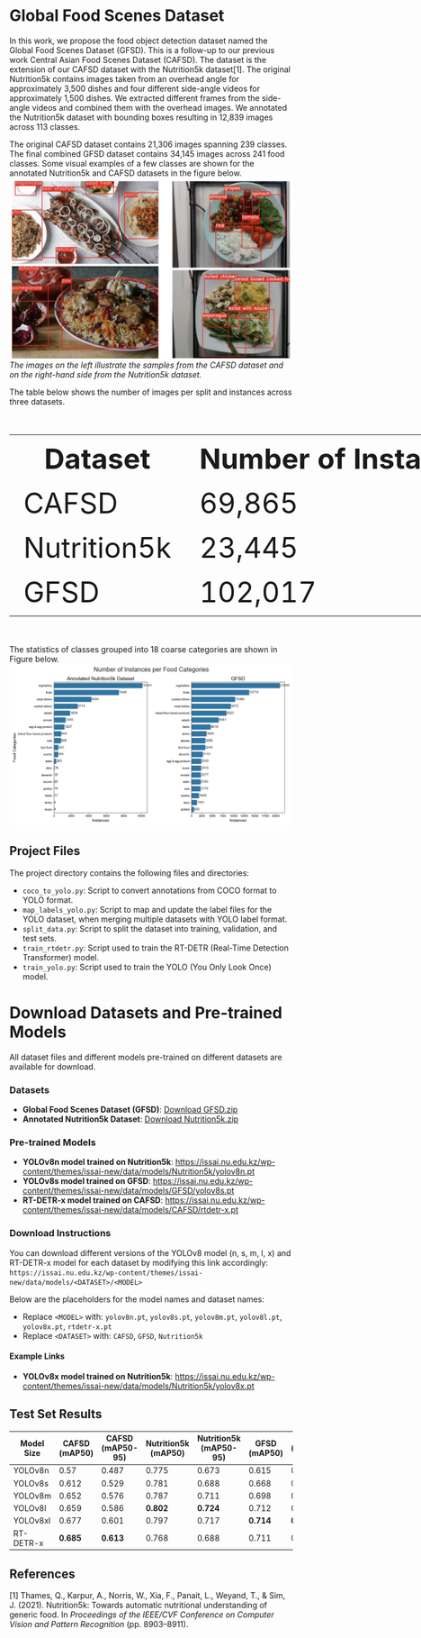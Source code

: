 # Global Food Scenes Dataset

In this work, we propose the food object detection dataset named the Global Food Scenes Dataset (GFSD). This is a follow-up to our previous work Central Asian Food Scenes Dataset (CAFSD). The dataset is the extension of our CAFSD dataset with the Nutrition5k dataset[1]. 
The original Nutrition5k contains images taken from an overhead angle for approximately 3,500 dishes and four different side-angle videos for approximately 1,500 dishes. We extracted different frames from the side-angle videos and combined them with the overhead images.
We annotated the Nutrition5k dataset with bounding boxes resulting in 12,839 images across 113 classes. 

The original CAFSD dataset contains 21,306 images spanning 239 classes. The final combined GFSD dataset contains 34,145 images across 241 food classes. Some visual examples of a few classes are shown for the annotated Nutrition5k and CAFSD datasets in the figure below. 
![Alt text](figures/paper_front.png)
*The images on the left illustrate the samples from the CAFSD dataset and on the right-hand side from the Nutrition5k dataset.*

The table below shows the number of images per split and instances across three datasets.
<table style="font-size:50px; width:300%;">
  <tr>
    <th>Dataset</th>
    <th>Number of Instances</th>
    <th>Train</th>
    <th>Valid</th>
    <th>Test</th>
  </tr>
  <tr>
    <td>CAFSD</td>
    <td>69,865</td>
    <td>17,046</td>
    <td>2,084</td>
    <td>2,176</td>
  </tr>
  <tr>
    <td>Nutrition5k</td>
    <td>23,445</td>
    <td>10,257</td>
    <td>1,272</td>
    <td>1,310</td>
  </tr>
  <tr>
    <td>GFSD</td>
    <td>102,017</td>
    <td>27,303</td>
    <td>3,356</td>
    <td>3,486</td>
  </tr>
</table>


The statistics of classes grouped into 18 coarse categories are shown in Figure below.
![Alt text](figures/categories_subplots.png)


## Project Files

The project directory contains the following files and directories:

- `coco_to_yolo.py`: Script to convert annotations from COCO format to YOLO format.
- `map_labels_yolo.py`: Script to map and update the label files for the YOLO dataset, when merging multiple datasets with YOLO label format.
- `split_data.py`: Script to split the dataset into training, validation, and test sets.
- `train_rtdetr.py`: Script used to train the RT-DETR (Real-Time Detection Transformer) model.
- `train_yolo.py`: Script used to train the YOLO (You Only Look Once) model.


# Download Datasets and Pre-trained Models

All dataset files and different models pre-trained on different datasets are available for download.

### Datasets
- **Global Food Scenes Dataset (GFSD)**: [Download GFSD.zip](https://issai.nu.edu.kz/wp-content/themes/issai-new/data/models/GFSD/GFSD.zip)
- **Annotated Nutrition5k Dataset**: [Download Nutrition5k.zip](https://issai.nu.edu.kz/wp-content/themes/issai-new/data/models/Nutrition5k/Nutrition5k.zip)

### Pre-trained Models
- **YOLOv8n model trained on Nutrition5k**: https://issai.nu.edu.kz/wp-content/themes/issai-new/data/models/Nutrition5k/yolov8n.pt
- **YOLOv8s model trained on GFSD**: https://issai.nu.edu.kz/wp-content/themes/issai-new/data/models/GFSD/yolov8s.pt
- **RT-DETR-x model trained on CAFSD**: https://issai.nu.edu.kz/wp-content/themes/issai-new/data/models/CAFSD/rtdetr-x.pt

### Download Instructions
You can download different versions of the YOLOv8 model (n, s, m, l, x) and RT-DETR-x model for each dataset by modifying this link accordingly: `https://issai.nu.edu.kz/wp-content/themes/issai-new/data/models/<DATASET>/<MODEL>`

Below are the placeholders for the model names and dataset names:
- Replace `<MODEL>` with: `yolov8n.pt`, `yolov8s.pt`, `yolov8m.pt`, `yolov8l.pt`, `yolov8x.pt`, `rtdetr-x.pt`
- Replace `<DATASET>` with: `CAFSD`, `GFSD`, `Nutrition5k`

#### Example Links
- **YOLOv8x model trained on Nutrition5k**: https://issai.nu.edu.kz/wp-content/themes/issai-new/data/models/Nutrition5k/yolov8x.pt



## Test Set Results

| Model Size   | CAFSD (mAP50) | CAFSD (mAP50-95)  | Nutrition5k (mAP50)| Nutrition5k (mAP50-95)| GFSD (mAP50)| GFSD (mAP50-95)|
|-------------------------|-------------------|--------------|---------------|--------------|---------------|------------------------|
| YOLOv8n                 | 0.57              | 0.487        | 0.775         | 0.673        | 0.615                 | 0.529         |
| YOLOv8s                 | 0.612             | 0.529        | 0.781         | 0.688        | 0.668                 | 0.584         |
| YOLOv8m                 | 0.652             | 0.576        | 0.787         | 0.711        | 0.698                 | 0.621         |
| YOLOv8l                 | 0.659             | 0.586        | **0.802**         | **0.724**        | 0.712                 | 0.635         |
| YOLOv8xl                | 0.677             | 0.601        | 0.797         | 0.717        | **0.714**                 | **0.641**         |
| RT-DETR-x               | **0.685**             |   **0.613**      |   0.768       |  0.688       |  0.711              |  0.637      |



## References
[1] Thames, Q., Karpur, A., Norris, W., Xia, F., Panait, L., Weyand, T., & Sim, J. (2021). Nutrition5k: Towards automatic nutritional understanding of generic food. In *Proceedings of the IEEE/CVF Conference on Computer Vision and Pattern Recognition* (pp. 8903–8911).
